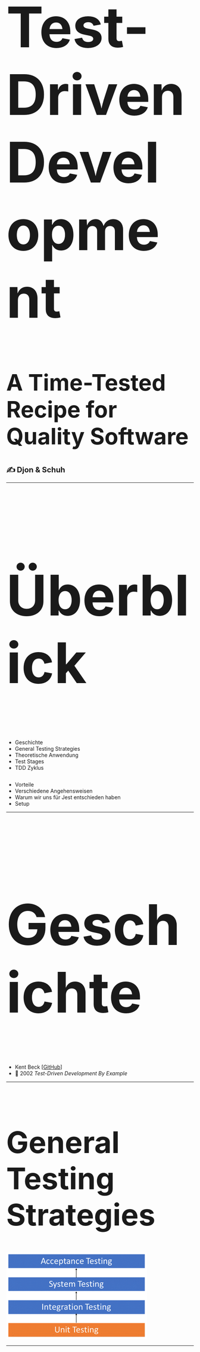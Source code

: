 <h1 style="font-size: 150px;">Test-Driven Development</h1>
<h1 style="font-size: 60px;">A Time-Tested Recipe for Quality Software</h1>
<h1 style="font-size: 20px; ">✍️ Djon & Schuh</h1>

---

<h1 style="font-size: 150px;">Überblick</h1>


</section>

</section>

<section style="display: flex !important; justify-content: flex-start;" data-markdown>

- Geschichte
- General Testing Strategies
- Theoretische Anwendung
- Test Stages
- TDD Zyklus
</section>

<section data-markdown>

- Vorteile
- Verschiedene Angehensweisen
- Warum wir uns für Jest entschieden haben
- Setup
</section>



---

<h1 style="font-size: 150px;">Geschichte</h1>

- Kent Beck [[GitHub](https://github.com/KentBeck)]
- 📖 2002 _Test-Driven Development By Example_

---

<h1 style="font-size: 80px;">General Testing Strategies</h1>

<img width="75%" src="./assets/testing.png" alt="drawing"/>

---

<h1 style="font-size: 120px;">Theoretische Anwendung</h1>
<h1 style="font-size: 60px;">3 Schritte des TDD</h1>

---

<h1 style="font-size: 90px;">The “RED TEST” Stage</h1>

- Implementierung eines fehlschlagenden Tests

---

<h1 style="font-size: 90px;">The “GREEN TEST” stage</h1>

- So wenig Code wie möglich schreiben
  
---

<h1 style="font-size: 90px;">The Refactoring Stage</h1>

- Refaktorieren des neuen Codes
  
---

<img width="75%" src="./assets/TDD_diagram.png" alt="drawing"/>

---

<h1 style="font-size: 100px;">The pleasant side effects of TDD</h1>

_**TDD is a code design technique, not a testing technique. The resulting tests are, in fact, “only a pleasant side effect.”**_

---

<h1 style="font-size: 100px;">Die Vorteile von TDD</h1>

</section>
<section>
</section>

<section>
Gewährleistung der Integrität
</section>
<section>
Steigerung der Produktivität durch klare Zielsetzung
</section>
<section>
Kann als Vertragsbasis mit Endkunden dienen
</section>

---

<h1 style="font-size: 150px;">The Different Styles Of TDD</h1>

---

### JEST

---

<section>
<h2>Warum wir uns für Jest entschieden haben</h2>
</section>

<section> 
<h2>a breeze to set up</h2>

- sehr einfach aufzusetzen
- wird in create-react-app mitgeliefert

</section>


<section data-markdown>

## blazingly fast

  </section>

<section data-markdown>

### comes with batteries included

  </section>



<section data-markdown>

### TypeScript support

  </section>



<section data-markdown>

### Jest has got you covered
Jest has built-in coverage reports. 

  </section>



---

## Coding Example

<a href="www.google.com">GithubLink to code along</a>

---